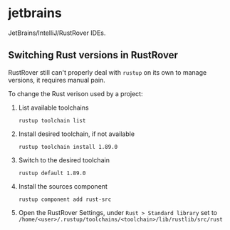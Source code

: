 # jetbrains

JetBrains/IntelliJ/RustRover IDEs.

## Switching Rust versions in RustRover

RustRover still can't properly deal with `rustup` on its own to manage versions, it requires manual pain.

To change the Rust verison used by a project:

1. List available toolchains

       rustup toolchain list

2. Install desired toolchain, if not available

       rustup toolchain install 1.89.0

3. Switch to the desired toolchain

       rustup default 1.89.0

4. Install the sources component

       rustup component add rust-src

5. Open the RustRover Settings, under `Rust > Standard library` set to `/home/<user>/.rustup/toolchains/<toolchain>/lib/rustlib/src/rust`
